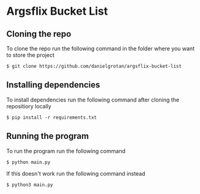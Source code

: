 # Argsflix Bucket List

## Cloning the repo

To clone the repo run the following command in the folder where you want to store the project

```console
$ git clone https://github.com/danielgrotan/argsflix-bucket-list
```

## Installing dependencies

To install dependencies run the following command after cloning the repositiory locally

```console
$ pip install -r requirements.txt
```

## Running the program

To run the program run the following command

```console
$ python main.py
```

If this doesn't work run the following command instead

```console
$ python3 main.py
```
